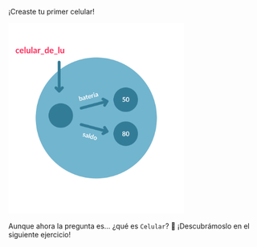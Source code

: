 ¡Creaste tu primer celular! 

<img src="https://raw.githubusercontent.com/MumukiProject/mumuki-guia-python3-clases-python-v-2021/master/assets/objetos_nuevo_2_1647531747597.3.svg" alt="objetos_nuevo_2_1647531747597.3.svg" width="350px" height="auto">

Aunque ahora la pregunta es… ¿qué es `Celular`? :eyes: ¡Descubrámoslo en el siguiente ejercicio!

